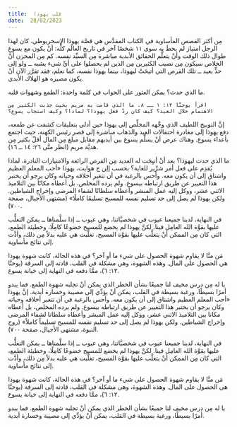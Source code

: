 ```yaml
---
title:  قلب يهوذا
date:  28/02/2023
---
```


مِن أكثر القصص المأساوية في الكتاب المقدَّس هي قصَّة يهوذا الإسخريوطي. كان لهذا الرجل امتياز لم يحظَ به سوى ١١ شخصًا آخر في تاريخ العالَم كلِّه: أنْ يكون مع يسوع طوال ذلك الوقت وأنْ يتعلَّم الحقائق الأبدية مباشرة مِن السيِّد نفسه. كم مِن المحزن أنَّ الخلاص سيكون مِن نصيب الكثيرين مِن الذين لم يحصلوا على أيِّ شيء يشبه ــ ولو إلى حدٍّ بعيد ــ تلك الفرص التي أتيحَتْ ليهوذا، بينما يهوذا نفسه، كما نعلم، فقد تقرَّر الآن أنْ يكون مصيره هو الهلاك الأبدي.

ما الذي حدث؟ يمكن العثور على الجواب في كلمة واحدة: الطمع وشهوات قلبه.

`اقرأ يوحنَّا ١٢: ١ ــ ٨. ما الذي قامت به مريم بحيث جذبت الكثير مِن الاهتمام خلال العيد؟ كيف كان ردّ فعل يهوذا؟ لماذا؟ وكيف استجاب يسوع؟`

إنَّ التوبيخ اللطيف الذي وجَّهه المخلِّص إلى يهوذا حين أدلى بتعليقات كشفت عن طمعه، دفع يهوذا إلى مغادرة احتفالات العيد والذهاب مباشرة إلى قصر رئيس الكهنة، حيث اجتمع بأعداء يسوع. وهناك عرض أنْ يسلِّم يسوع بين أيديهم مقابل مبلغ مِن المال أقلّ بكثير مِن هديَّة مريم (انظر متَّى ٢٦: ١٤ ــ ١٦).

ما الذي حدث ليهوذا؟ بعد أنْ أتيِحَت له العديد مِن الفرص الرائعة والامتيازات النادرة، لماذا يُقدِم على فعل أمر شرِّير للغاية؟ بحسب إلِن ج هوايت، يهوذا «أحب المعلم العظيم واشتاق إلى أن يكون معه. وأحس بالرغبة في أن تتغير أخلاقه وحياته وكان يرجو أن يختبر هذا التغيير عن طريق ارتباطه بيسوع. ولم يرده المخلص، بل أعطاه مكانًا بين التلاميذ الاثني عشر، ووكل إليه عمل المبشر وأعطاه سلطانًا لشفاء المرضى وإخراج الشياطين. ولكن يهوذا لم يصل إلى حد تسليم نفسه للمسيح تسليمًا كاملًا» (مشتهى الأجيال، صفحة ٧٠٠).

في النهاية، لدينا جميعنا عيوب في شخصيَّاتنا، وهي عيوب ــ إذا سلَّمناها ــ يمكن التغلُّب عليها بقوَّة الله العامِل فينا. لكنَّ يهوذا لم يخضع للمسيح خضوعًا كامِلًا، وخطيئة الطمع، التي كان مِن الممكن أنْ يتغلَّب عليها بقوَّة المسيح، تغلَّبت هي عليه بدلاً مِن ذلك، وأدَّت إلى نتائج مأساوية.

مَن منَّا لا يقاوم شهوة الحصول على شيء ما أو آخر؟ في هذه الحالة، كانت شهوة يهوذا هي الحصول على المال. وهذه الشهوة، وهي مشكلة في القلب، قادته إلى السرقة (يوحنَّا ١٢: ٦)، ممَّا دفعه في النهاية إلى خيانة يسوع.

يا له مِن درس مخيف لنا جميعًا بشأن الخطر الذي يمكن أنْ تجلبه شهوة الطمع. فما يبدو أمرًا بسيطًا، ورغبة بسيطة في القلب، يمكن أنْ يؤدِّي إلى مصيبة وخسارة أبدية. إنَّ يهوذا «أحب المعلم العظيم واشتاق إلى أن يكون معه. وأحس بالرغبة في أن تتغير أخلاقه وحياته وكان يرجو أن يختبر هذا التغيير عن طريق ارتباطه بيسوع. ولم يرده المخلص، بل أعطاه مكانا بين التلاميذ الاثني عشر، ووكل إليه عمل المبشر وأعطاه سلطانا لشفاء المرضى وإخراج الشياطين. ولكن يهوذا لم يصل إلى حد تسليم نفسه للمسيح تسليماً كاملاً» (روح النبوة، مشتهى الأجيال، صفحة ٧٠٠).

في النهاية، لدينا جميعنا عيوب في شخصيَّاتنا، وهي عيوب ــ إذا سلَّمناها ــ يمكن التغلُّب عليها بقوَّة الله العامِل فينا. لكنَّ يهوذا لم يخضع للمسيح خضوعًا كامِلًا، وخطيئة الطمع، التي كان مِن الممكن أنْ يتغلَّب عليها بقوَّة المسيح، تغلَّبت هي عليه بدلاً مِن ذلك، وأدَّت إلى نتائج مأساوية.

مَن منَّا لا يقاوم شهوة الحصول على شيء ما أو آخر؟ في هذه الحالة، كانت شهوة يهوذا هي الحصول على المال. وهذه الشهوة، وهي مشكلة في القلب، قادته إلى السرقة (يوحنَّا ١٢: ٦)، ممَّا دفعه في النهاية إلى خيانة يسوع.

يا له مِن درس مخيف لنا جميعًا بشأن الخطر الذي يمكن أنْ تجلبه شهوة الطمع. فما يبدو أمرًا بسيطًا، ورغبة بسيطة في القلب، يمكن أنْ يؤدِّي إلى مصيبة وخسارة أبدية.